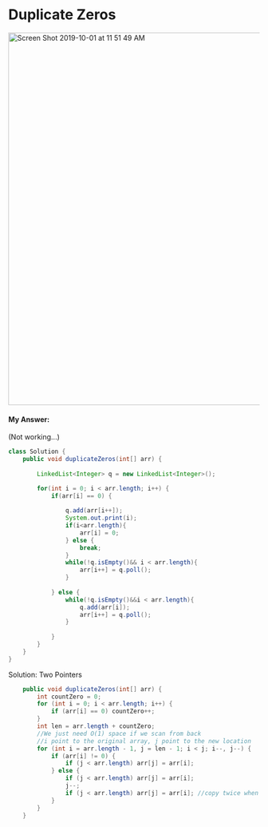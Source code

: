 # Duplicate Zeros

<img width="746" alt="Screen Shot 2019-10-01 at 11 51 49 AM" src="https://user-images.githubusercontent.com/46575719/65978523-dc355280-e441-11e9-82e6-95c7fa8dd126.png">

#### My Answer:
(Not working...)

```java
class Solution {
    public void duplicateZeros(int[] arr) {
       
        LinkedList<Integer> q = new LinkedList<Integer>();

        for(int i = 0; i < arr.length; i++) {
            if(arr[i] == 0) {
                
                q.add(arr[i++]);
                System.out.print(i);
                if(i<arr.length){
                    arr[i] = 0;
                } else {
                    break;
                }
                while(!q.isEmpty()&& i < arr.length){
                    arr[i++] = q.poll();
                }
                        
            } else {
                while(!q.isEmpty()&&i < arr.length){
                    q.add(arr[i]);
                    arr[i++] = q.poll();
                }
                
            }  
        }
    }
}
```

Solution: Two Pointers

```java
    public void duplicateZeros(int[] arr) {
        int countZero = 0;
        for (int i = 0; i < arr.length; i++) {
            if (arr[i] == 0) countZero++;
        }
        int len = arr.length + countZero;
        //We just need O(1) space if we scan from back
        //i point to the original array, j point to the new location
        for (int i = arr.length - 1, j = len - 1; i < j; i--, j--) {
            if (arr[i] != 0) {
                if (j < arr.length) arr[j] = arr[i];
            } else {
                if (j < arr.length) arr[j] = arr[i];
                j--;
                if (j < arr.length) arr[j] = arr[i]; //copy twice when hit '0'
            }
        }
    }
```


